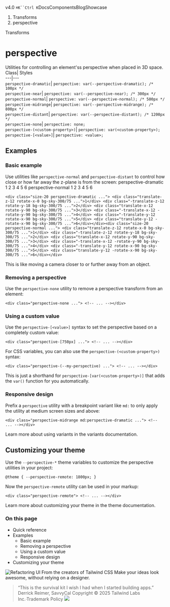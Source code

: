 v4.0
`⌘K``Ctrl K`DocsComponentsBlogShowcase
  1. Transforms
  2. perspective


Transforms
# perspective
Utilities for controlling an element'ss perspective when placed in 3D space.
Class| Styles  
---|---  
`perspective-dramatic`| `perspective: var(--perspective-dramatic); /* 100px */`  
`perspective-near`| `perspective: var(--perspective-near); /* 300px */`  
`perspective-normal`| `perspective: var(--perspective-normal); /* 500px */`  
`perspective-midrange`| `perspective: var(--perspective-midrange); /* 800px */`  
`perspective-distant`| `perspective: var(--perspective-distant); /* 1200px */`  
`perspective-none`| `perspective: none;`  
`perspective-(<custom-property>)`| `perspective: var(<custom-property>);`  
`perspective-[<value>]`| `perspective: <value>;`  
## Examples
### Basic example
Use utilities like `perspective-normal` and `perspective-distant` to control how close or how far away the z-plane is from the screen:
perspective-dramatic
1
2
3
4
5
6
perspective-normal
1
2
3
4
5
6
```
<div class="size-20 perspective-dramatic ..."> <div class="translate-z-12 rotate-x-0 bg-sky-300/75 ...">1</div> <div class="-translate-z-12 rotate-y-18 bg-sky-300/75 ...">2</div> <div class="translate-x-12 rotate-y-90 bg-sky-300/75 ...">3</div> <div class="-translate-x-12 -rotate-y-90 bg-sky-300/75 ...">4</div> <div class="-translate-y-12 rotate-x-90 bg-sky-300/75 ...">5</div> <div class="translate-y-12 -rotate-x-90 bg-sky-300/75 ...">6</div></div><div class="size-20 perspective-normal ..."> <div class="translate-z-12 rotate-x-0 bg-sky-300/75 ...">1</div> <div class="-translate-z-12 rotate-y-18 bg-sky-300/75 ...">2</div> <div class="translate-x-12 rotate-y-90 bg-sky-300/75 ...">3</div> <div class="-translate-x-12 -rotate-y-90 bg-sky-300/75 ...">4</div> <div class="-translate-y-12 rotate-x-90 bg-sky-300/75 ...">5</div> <div class="translate-y-12 -rotate-x-90 bg-sky-300/75 ...">6</div></div>
```

This is like moving a camera closer to or further away from an object.
### Removing a perspective
Use the `perspective-none` utility to remove a perspective transform from an element:
```
<div class="perspective-none ..."> <!-- ... --></div>
```

### Using a custom value
Use the `perspective-[<value>]` syntax to set the perspective based on a completely custom value:
```
<div class="perspective-[750px] ..."> <!-- ... --></div>
```

For CSS variables, you can also use the `perspective-(<custom-property>)` syntax:
```
<div class="perspective-(--my-perspective) ..."> <!-- ... --></div>
```

This is just a shorthand for `perspective-[var(<custom-property>)]` that adds the `var()` function for you automatically.
### Responsive design
Prefix a `perspective` utility with a breakpoint variant like `md:` to only apply the utility at medium screen sizes and above:
```
<div class="perspective-midrange md:perspective-dramatic ..."> <!-- ... --></div>
```

Learn more about using variants in the variants documentation.
## Customizing your theme
Use the `--perspective-*` theme variables to customize the perspective utilities in your project:
```
@theme { --perspective-remote: 1800px; }
```

Now the `perspective-remote` utility can be used in your markup:
```
<div class="perspective-remote"> <!-- ... --></div>
```

Learn more about customizing your theme in the theme documentation.
### On this page
  * Quick reference
  * Examples
    * Basic example
    * Removing a perspective
    * Using a custom value
    * Responsive design
  * Customizing your theme


![Refactoring UI](https://tailwindcss.com/_next/image?url=%2F_next%2Fstatic%2Fmedia%2Fbook-promo.27d91093.png&w=256&q=75)
From the creators of Tailwind CSS
Make your ideas look awesome, without relying on a designer.
> “This is the survival kit I wish I had when I started building apps.”
> Derrick Reimer, SavvyCal
Copyright © 2025 Tailwind Labs Inc.·Trademark Policy
![](https://cdn.usefathom.com/?h=https%3A%2F%2Ftailwindcss.com&p=%2Fdocs%2Fperspective&r=&sid=PMFMDJGK&qs=%7B%7D&cid=61098118)
